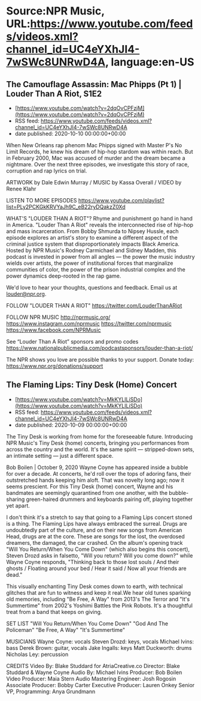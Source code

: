 # Source:NPR Music, URL:https://www.youtube.com/feeds/videos.xml?channel_id=UC4eYXhJI4-7wSWc8UNRwD4A, language:en-US

## The Camouflage Assassin: Mac Phipps (Pt 1) | Louder Than A Riot, S1E2
 - [https://www.youtube.com/watch?v=2dqOvCPFzjM](https://www.youtube.com/watch?v=2dqOvCPFzjM)
 - RSS feed: https://www.youtube.com/feeds/videos.xml?channel_id=UC4eYXhJI4-7wSWc8UNRwD4A
 - date published: 2020-10-10 00:00:00+00:00

When New Orleans rap phenom Mac Phipps signed with Master P's No Limit Records, he knew his dream of hip-hop stardom was within reach. But in February 2000, Mac was accused of murder and the dream became a nightmare. Over the next three episodes, we investigate this story of race, corruption and rap lyrics on trial. 

ARTWORK by Dale Edwin Murray / MUSIC by Kassa Overall / VIDEO by Renee Klahr

LISTEN TO MORE EPISODES
https://www.youtube.com/playlist?list=PLy2PCKGkKRVYaJh9C_eB22ryDQakzZ0Xd

WHAT'S "LOUDER THAN A RIOT"?
Rhyme and punishment go hand in hand in America. "Louder Than A Riot" reveals the interconnected rise of hip-hop and mass incarceration. From Bobby Shmurda to Nipsey Hussle, each episode explores an artist's story to examine a different aspect of the criminal justice system that disproportionately impacts Black America. Hosted by NPR Music's Rodney Carmichael and Sidney Madden, this podcast is invested in power from all angles — the power the music industry wields over artists, the power of institutional forces that marginalize communities of color, the power of the prison industrial complex and the power dynamics deep-rooted in the rap game.

We'd love to hear your thoughts, questions and feedback. Email us at louder@npr.org.

FOLLOW "LOUDER THAN A RIOT"
https://twitter.com/LouderThanARiot

FOLLOW NPR MUSIC
http://nprmusic.org/
https://www.instagram.com/nprmusic
https://twitter.com/nprmusic
https://www.facebook.com/NPRMusic

See “Louder Than A Riot” sponsors and promo codes
https://www.nationalpublicmedia.com/podcastsponsors/louder-than-a-riot/

The NPR shows you love are possible thanks to your support. Donate today: https://www.npr.org/donations/support

## The Flaming Lips: Tiny Desk (Home) Concert
 - [https://www.youtube.com/watch?v=MkKYLILiSDo](https://www.youtube.com/watch?v=MkKYLILiSDo)
 - RSS feed: https://www.youtube.com/feeds/videos.xml?channel_id=UC4eYXhJI4-7wSWc8UNRwD4A
 - date published: 2020-10-09 00:00:00+00:00

The Tiny Desk is working from home for the foreseeable future. Introducing NPR Music's Tiny Desk (home) concerts, bringing you performances from across the country and the world. It's the same spirit — stripped-down sets, an intimate setting — just a different space.

Bob Boilen | October 9, 2020
Wayne Coyne has appeared inside a bubble for over a decade. At concerts, he'd roll over the tops of adoring fans, their outstretched hands keeping him aloft. That was novelty long ago; now it seems prescient. For this Tiny Desk (home) concert, Wayne and his bandmates are seemingly quarantined from one another, with the bubble-sharing green-haired drummers and keyboards pairing off, playing together yet apart.

I don't think it's a stretch to say that going to a Flaming Lips concert stoned is a thing. The Flaming Lips have always embraced the surreal. Drugs are undoubtedly part of the culture, and on their new songs from American Head, drugs are at the core. These are songs for the lost, the overdosed dreamers, the damaged, the car crashed. On the album's opening track "Will You Return/When You Come Down" (which also begins this concert), Steven Drozd asks in falsetto, "Will you return? Will you come down?" while Wayne Coyne responds, "Thinking back to those lost souls / And their ghosts / Floating around your bed / Hear it said / Now all your friends are dead."

This visually enchanting Tiny Desk comes down to earth, with technical glitches that are fun to witness and keep it real.We hear old tunes sparking old memories, including "Be Free, A Way" from 2013's The Terror and "It's Summertime" from 2002's Yoshimi Battles the Pink Robots. It's a thoughtful treat from a band that keeps on giving.

SET LIST
"Will You Return/When You Come Down"
"God And The Policeman"
"Be Free, A Way"
"It's Summertime"

MUSICIANS
Wayne Coyne: vocals
Steven Drozd: keys, vocals
Michael Ivins: bass
Derek Brown: guitar, vocals
Jake Ingalls: keys
Matt Duckworth: drums
Nicholas Ley: percussion

CREDITS
Video By: Blake Studdard for AtriaCreative.co
Director: Blake Studdard & Wayne Coyne
Audio By: Michael Ivins
Producer: Bob Boilen
Video Producer: Maia Stern
Audio Mastering Engineer: Josh Rogosin
Associate Producer: Bobby Carter
Executive Producer: Lauren Onkey
Senior VP, Programming: Anya Grundmann

